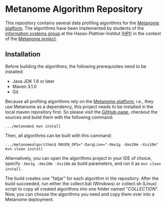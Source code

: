 # Metanome Algorithm Repository

This repository contains several data profiling algorithms for the [Metanome platform](https://github.com/HPI-Information-Systems/Metanome). The algorithms have been implemented by students of the [information systems group](https://hpi.de/naumann) at the Hasso-Plattner-Institut ([HPI](http://www.hpi.de)) in the context of the [Metanome project](https://hpi.de/naumann/projects/data-profiling-and-analytics/metanome-data-profiling.html).

## Installation

Before building the algorithms, the following prerequisites need to be installed:

* Java JDK 1.8 or later
* Maven 3.1.0
* Git

Because all profiling algorithms rely on the [Metanome platform](https://github.com/HPI-Information-Systems/Metanome), i.e., they use Metanome as a dependency, this project needs to be installed in the local maven repository first. So please visit the [GitHub-page](https://github.com/HPI-Information-Systems/Metanome), checkout the sources and build them with the following command:
```
.../metanome$ mvn install
```

Then, all algorithms can be built with this command:
```
.../metanomealgorithms$ MAVEN_OPS="-DargLine="-Xmx1g -Xms20m -Xss10m" mvn clean install

```

Alternatively, you can open the algorithms project in your IDE of choice, specify `-Xmx1g -Xms20m -Xss10m` as build parameters, and run it as `mvn clean install`. 

The build creates one "fatjar" for each algorithm in the repository. After the build succeeded, run either the collect.bat (Windows) or collect.sh (Linux) script to copy all created algorithms into one folder named "_COLLECTION_". Now, you can choose the algorithms you need and copy them over into a Metanome deployment.

